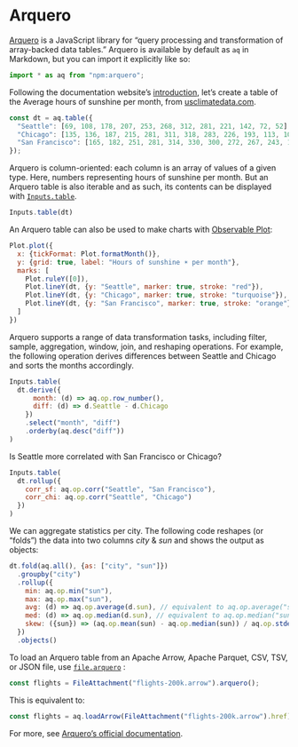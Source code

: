 <style type="text/css">

/* Full-width tables are too wide with only one or two columns. */
form.inputs-3a86ea-table {
  max-width: 640px;
}

</style>

# Arquero

[Arquero](https://uwdata.github.io/arquero/) is a JavaScript library for “query processing and transformation of array-backed data tables.” Arquero is available by default as `aq` in Markdown, but you can import it explicitly like so:

```js run=false
import * as aq from "npm:arquero";
```

Following the documentation website’s [introduction](https://uwdata.github.io/arquero/), let’s create a table of the Average hours of sunshine per month, from [usclimatedata.com](https://usclimatedata.com/).

```js echo
const dt = aq.table({
  "Seattle": [69, 108, 178, 207, 253, 268, 312, 281, 221, 142, 72, 52],
  "Chicago": [135, 136, 187, 215, 281, 311, 318, 283, 226, 193, 113, 106],
  "San Francisco": [165, 182, 251, 281, 314, 330, 300, 272, 267, 243, 189, 156]
});
```

Arquero is column-oriented: each column is an array of values of a given type. Here, numbers representing hours of sunshine per month. But an Arquero table is also iterable and as such, its contents can be displayed with [`Inputs.table`](/lib/inputs#table).

```js echo
Inputs.table(dt)
```

An Arquero table can also be used to make charts with [Observable Plot](./plot):

```js echo
Plot.plot({
  x: {tickFormat: Plot.formatMonth()},
  y: {grid: true, label: "Hours of sunshine ☀️ per month"},
  marks: [
    Plot.ruleY([0]),
    Plot.lineY(dt, {y: "Seattle", marker: true, stroke: "red"}),
    Plot.lineY(dt, {y: "Chicago", marker: true, stroke: "turquoise"}),
    Plot.lineY(dt, {y: "San Francisco", marker: true, stroke: "orange"})
  ]
})
```

Arquero supports a range of data transformation tasks, including filter, sample, aggregation, window, join, and reshaping operations. For example, the following operation derives differences between Seattle and Chicago and sorts the months accordingly.

```js echo
Inputs.table(
  dt.derive({
      month: (d) => aq.op.row_number(),
      diff: (d) => d.Seattle - d.Chicago
    })
    .select("month", "diff")
    .orderby(aq.desc("diff"))
)
```

Is Seattle more correlated with San Francisco or Chicago?

```js echo
Inputs.table(
  dt.rollup({
    corr_sf: aq.op.corr("Seattle", "San Francisco"),
    corr_chi: aq.op.corr("Seattle", "Chicago")
  })
)
```

We can aggregate statistics per city. The following code reshapes (or “folds”) the data into two columns _city_ & _sun_ and shows the output as objects:

```js echo
dt.fold(aq.all(), {as: ["city", "sun"]})
  .groupby("city")
  .rollup({
    min: aq.op.min("sun"),
    max: aq.op.max("sun"),
    avg: (d) => aq.op.average(d.sun), // equivalent to aq.op.average("sun")
    med: (d) => aq.op.median(d.sun), // equivalent to aq.op.median("sun")
    skew: ({sun}) => (aq.op.mean(sun) - aq.op.median(sun)) / aq.op.stdev(sun)
  })
  .objects()
```

To load an Arquero table from an Apache Arrow, Apache Parquet, CSV, TSV, or JSON file, use [`file.arquero`](../files#arquero) <a href="https://github.com/observablehq/framework/pull/1509" class="observablehq-version-badge" data-version="prerelease" title="Added in #1509"></a>:

```js run=false
const flights = FileAttachment("flights-200k.arrow").arquero();
```

This is equivalent to:

```js run=false
const flights = aq.loadArrow(FileAttachment("flights-200k.arrow").href);
```

For more, see [Arquero’s official documentation](https://uwdata.github.io/arquero/).
